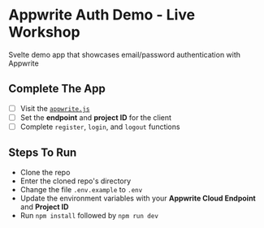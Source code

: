# Appwrite Auth Demo - Live Workshop

Svelte demo app that showcases email/password authentication with Appwrite

## Complete The App

- [ ] Visit the [`appwrite.js`](/src/appwrite.js)
- [ ] Set the **endpoint** and **project ID** for the client
- [ ] Complete `register`, `login`, and `logout` functions

## Steps To Run

- Clone the repo
- Enter the cloned repo's directory
- Change the file `.env.example` to `.env`
- Update the environment variables with your **Appwrite Cloud Endpoint** and **Project ID**
- Run `npm install` followed by `npm run dev`
